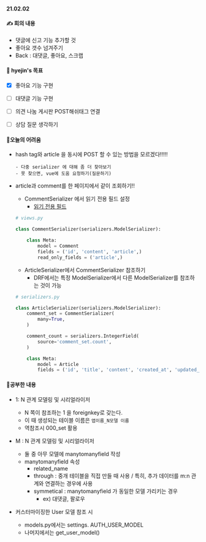 #### 21.02.02



#### ✍ 회의 내용

* 댓글에 신고 기능 추가할 것
* 좋아요 갯수 넘겨주기
* Back : 대댓글, 좋아요, 스크랩



#### 📝 hyejin's 목표

- [x] 좋아요 기능 구현

- [ ] 대댓글 기능 구현

- [ ] 의견 나눔 게시판 POST해쉬태그 연결

- [ ] 상담 질문 생각하기

  

#### 🌳오늘의 어려움

* hash tag와 article 을 동시에 POST 할 수 있는 방법을 모르겠다!!!!!

  ```TEXT
  - 다중 serializer 에 대해 좀 더 찾아보기
  - 못 찾으면, vue에 도움 요청하기(질문하기)
  ```

* article과 comment를 한 페이지에서 같이 조회하기!!

  * CommentSerializer 에서 읽기 전용 필드 설정
    *  [읽기 전용 필드](https://www.django-rest-framework.org/api-guide/serializers/#specifying-read-only-fields)

  ```python
  # views.py
  
  class CommentSerializer(serializers.ModelSerializer):
  
      class Meta:
          model = Comment
          fields = ('id', 'content', 'article',)
          read_only_fields = ('article',)
  ```

  * ArticleSerializer에서 CommentSerializer 참조하기
    * DRF에서는 특정 ModelSerializer에서 다른 ModelSerializer를 참조하는 것이 가능

  ```python
  # serializers.py
  
  class ArticleSerializer(serializers.ModelSerializer):
      comment_set = CommentSerializer(
          many=True,
      )
  
      comment_count = serializers.IntegerField(
          source='comment_set.count',
      )
  
      class Meta:
          model = Article
          fields = ('id', 'title', 'content', 'created_at', 'updated_at', 'comment_set', 'comment_count',)
  ```





#### 📘공부한 내용

* 1: N 관계 모델링 및 시리얼라이저
  * N 쪽이 참조하는 1 을 foreignkey로 갖는다.
  * 이 때 생성되는 테이블 이름은 `앱이름_N모델 이름`
  * 역참조시 000_set 활용
* M : N 관계 모델링 및 시리얼라이저
  * 둘 중 아무 모델에 manytomanyfield 작성
  * manytomanyfield 속성
    * related_name
    * through : 중개 테이블을 직접 만들 때 사용 / 특히, 추가 데이터를 m:n 관계와 연결하는 경우에 사용
    * symmetical : manytomanyfield 가 동일한 모델 가리키는 경우
      * ex) 대댓글, 팔로우



* 커스터마이징한 User 모델 참조 시 

  * models.py에서는 settings. AUTH_USER_MODEL
  * 나머지에서는 get_user_model()

  



